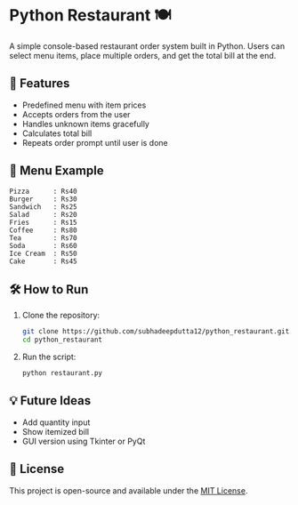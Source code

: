 
# Python Restaurant 🍽️

A simple console-based restaurant order system built in Python. Users can select menu items, place multiple orders, and get the total bill at the end.

## 🚀 Features

- Predefined menu with item prices
- Accepts orders from the user
- Handles unknown items gracefully
- Calculates total bill
- Repeats order prompt until user is done

## 🧾 Menu Example

```
Pizza      : Rs40  
Burger     : Rs30  
Sandwich   : Rs25  
Salad      : Rs20  
Fries      : Rs15  
Coffee     : Rs80  
Tea        : Rs70  
Soda       : Rs60  
Ice Cream  : Rs50  
Cake       : Rs45  
```

## 🛠️ How to Run

1. Clone the repository:
   ```bash
   git clone https://github.com/subhadeepdutta12/python_restaurant.git
   cd python_restaurant
   ```

2. Run the script:
   ```bash
   python restaurant.py
   ```

## 💡 Future Ideas

- Add quantity input
- Show itemized bill
- GUI version using Tkinter or PyQt

## 📄 License

This project is open-source and available under the [MIT License](LICENSE).

